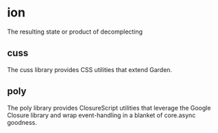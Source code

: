 # ion
The resulting state or product of decomplecting

## cuss

The cuss library provides CSS utilities that extend Garden.

## poly

The poly library provides ClosureScript utilities that leverage the Google
Closure library and wrap event-handling in a blanket of core.async goodness.
